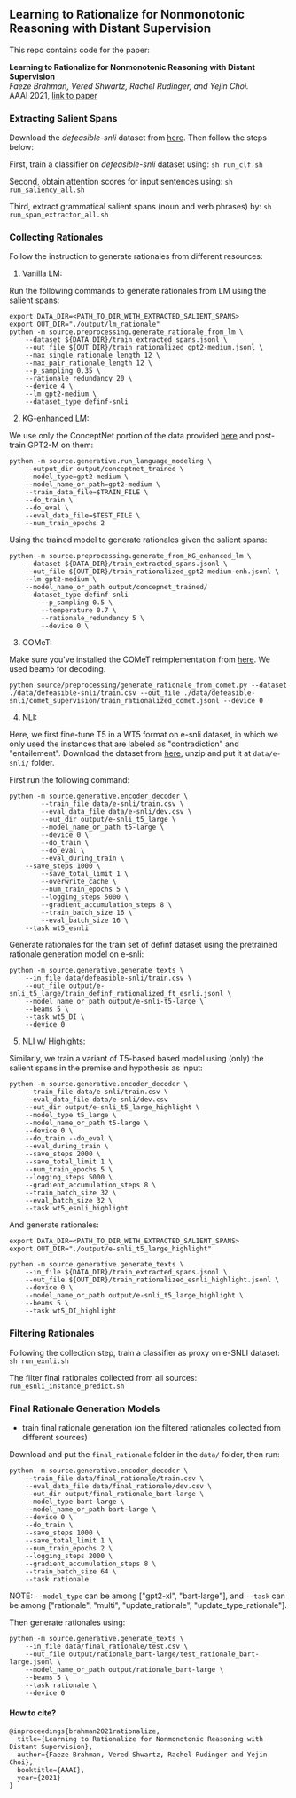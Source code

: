 ## Learning to Rationalize for Nonmonotonic Reasoning with Distant Supervision

This repo contains code for the paper:

**Learning to Rationalize for Nonmonotonic Reasoning with Distant Supervision**                                                                                                          
*Faeze Brahman, Vered Shwartz, Rachel Rudinger, and Yejin Choi.*                                                                                                                         
AAAI 2021, [link to paper](https://arxiv.org/abs/2012.08012)

### Extracting Salient Spans

Download the *defeasible-snli* dataset from [here](https://github.com/rudinger/defeasible-nli/tree/main/data/defeasible-nli/defeasible-snli). Then follow the steps below:

First, train a classifier on *defeasible-snli* dataset using: `sh run_clf.sh`

Second, obtain attention scores for input sentences using: `sh run_saliency_all.sh`

Third, extract grammatical salient spans (noun and verb phrases) by: `sh run_span_extractor_all.sh`

### Collecting Rationales

Follow the instruction to generate rationales from different resources:

1.  Vanilla LM:

Run the following commands to generate rationales from LM using the salient spans:

```
export DATA_DIR=<PATH_TO_DIR_WITH_EXTRACTED_SALIENT_SPANS>
export OUT_DIR="./output/lm_rationale"
python -m source.preprocessing.generate_rationale_from_lm \
	--dataset ${DATA_DIR}/train_extracted_spans.jsonl \
	--out_file ${OUT_DIR}/train_rationalized_gpt2-medium.jsonl \
	--max_single_rationale_length 12 \
	--max_pair_rationale_length 12 \
	--p_sampling 0.35 \
	--rationale_redundancy 20 \
	--device 4 \
	--lm gpt2-medium \
	--dataset_type definf-snli
```

2. KG-enhanced LM:

We use only the ConceptNet portion of the data provided [here](https://github.com/JianGuanTHU/CommonsenseStoryGen) and post-train GPT2-M on them:

```
python -m source.generative.run_language_modeling \
	--output_dir output/conceptnet_trained \
	--model_type=gpt2-medium \
	--model_name_or_path=gpt2-medium \
	--train_data_file=$TRAIN_FILE \
	--do_train \
	--do_eval \
	--eval_data_file=$TEST_FILE \
	--num_train_epochs 2
```

Using the trained model to generate rationales given the salient spans:

```
python -m source.preprocessing.generate_from_KG_enhanced_lm \
	--dataset ${DATA_DIR}/train_extracted_spans.jsonl \
	--out_file ${OUT_DIR}/train_rationalized_gpt2-medium-enh.jsonl \
	--lm gpt2-medium \ 
	--model_name_or_path output/concepnet_trained/ 
	--dataset_type definf-snli
        --p_sampling 0.5 \
        --temperature 0.7 \
        --rationale_redundancy 5 \
        --device 0 \ 
```

3. COMeT:

Make sure you've installed the COMeT reimplementation from [here](https://github.com/vered1986/comet-commonsense). We used beam5 for decoding.

```
python source/preprocessing/generate_rationale_from_comet.py --dataset ./data/defeasible-snli/train.csv --out_file ./data/defeasible-snli/comet_supervision/train_rationalized_comet.jsonl --device 0
```

4. NLI:

Here, we first fine-tune T5 in a WT5 format on e-snli dataset, in which we only used the instances that are labeled as "contradiction" and "entailement". Download the dataset from [here](https://drive.google.com/file/d/1BcsYNtxIY3V1fPycePjYqOlTDJ9EQunX/view?usp=sharing), unzip and put it at `data/e-snli/` folder.

First run the following command:

```
python -m source.generative.encoder_decoder \
        --train_file data/e-snli/train.csv \
        --eval_data_file data/e-snli/dev.csv \
        --out_dir output/e-snli_t5_large \
        --model_name_or_path t5-large \
        --device 0 \
        --do_train \
        --do_eval \
        --eval_during_train \
	--save_steps 1000 \
        --save_total_limit 1 \
        --overwrite_cache \
        --num_train_epochs 5 \
        --logging_steps 5000 \
        --gradient_accumulation_steps 8 \
        --train_batch_size 16 \
        --eval_batch_size 16 \
	--task wt5_esnli
```

Generate rationales for the train set of definf dataset using the pretrained rationale generation model on e-snli:

```
python -m source.generative.generate_texts \
	--in_file data/defeasible-snli/train.csv \
	--out_file output/e-snli_t5_large/train_definf_rationalized_ft_esnli.jsonl \
	--model_name_or_path output/e-snli-t5-large \
	--beams 5 \
	--task wt5_DI \
	--device 0
```

5. NLI w/ Highights:

Similarly, we train a variant of T5-based based model using (only) the salient spans in the premise and hypothesis as input:

```
python -m source.generative.encoder_decoder \
	--train_file data/e-snli/train.csv \
	--eval_data_file data/e-snli/dev.csv 
	--out_dir output/e-snli_t5_large_highlight \
	--model_type t5_large \
	--model_name_or_path t5-large \
	--device 0 \
	--do_train --do_eval \
	--eval_during_train \
	--save_steps 2000 \
	--save_total_limit 1 \
	--num_train_epochs 5 \
	--logging_steps 5000 \
	--gradient_accumulation_steps 8 \
	--train_batch_size 32 \
	--eval_batch_size 32 \
	--task wt5_esnli_highlight
```

And generate rationales:

```
export DATA_DIR=<PATH_TO_DIR_WITH_EXTRACTED_SALIENT_SPANS>
export OUT_DIR="./output/e-snli_t5_large_highlight"

python -m source.generative.generate_texts \
	--in_file ${DATA_DIR}/train_extracted_spans.jsonl \
	--out_file ${OUT_DIR}/train_rationalized_esnli_highlight.jsonl \
	--device 0 \
	--model_name_or_path output/e-snli_t5_large_highlight \
	--beams 5 \
	--task wt5_DI_highlight
```

### Filtering Rationales

Following the collection step, train a classifier as proxy on e-SNLI dataset: `sh run_exnli.sh`

The filter final rationales collected from all sources: `run_esnli_instance_predict.sh`

### Final Rationale Generation Models

* train final rationale generation (on the filtered rationales collected from different sources)

Download and put the `final_rationale` folder in the `data/` folder, then run:

```
python -m source.generative.encoder_decoder \
	--train_file data/final_rationale/train.csv \
	--eval_data_file data/final_rationale/dev.csv \
	--out_dir output/final_rationale_bart-large \
	--model_type bart-large \
	--model_name_or_path bart-large \
	--device 0 \
	--do_train \
	--save_steps 1000 \
	--save_total_limit 1 \
	--num_train_epochs 2 \
	--logging_steps 2000 \
	--gradient_accumulation_steps 8 \
	--train_batch_size 64 \
	--task rationale
```

NOTE: `--model_type` can be among ["gpt2-xl", "bart-large"], and `--task` can be among ["rationale", "multi", "update_rationale", "update_type_rationale"].

Then generate rationales using:

```
python -m source.generative.generate_texts \
	--in_file data/final_rationale/test.csv \
	--out_file output/rationale_bart-large/test_rationale_bart-large.jsonl \
	--model_name_or_path output/rationale_bart-large \
	--beams 5 \
	--task rationale \
	--device 0
```

#### How to cite?

```
@inproceedings{brahman2021rationalize,
  title={Learning to Rationalize for Nonmonotonic Reasoning with Distant Supervision},
  author={Faeze Brahman, Vered Shwartz, Rachel Rudinger and Yejin Choi},
  booktitle={AAAI},
  year={2021}
}
```
